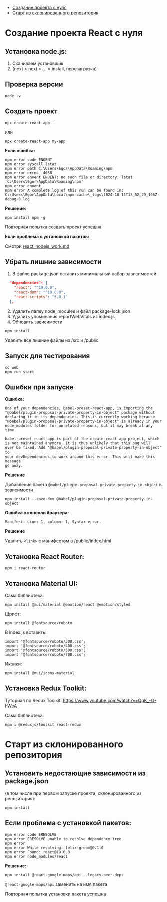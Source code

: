 - [Создание проекта с нуля](#создание-проекта-react-с-нуля)
- [Старт из склонированного репозитория](#старт-из-склонированного-репозитория)

# Создание проекта React с нуля

## Установка node.js:

1. Скачиваем установщик
2. (next > next > ... > install, перезагрузка)

## Проверка версии
```
node -v
```
## Создать проект
```
npx create-react-app .
```
или
```
npx create-react-app my-app
```
**Если ошибка:**
```
npm error code ENOENT
npm error syscall lstat
npm error path C:\Users\Egor\AppData\Roaming\npm
npm error errno -4058
npm error enoent ENOENT: no such file or directory, lstat 'C:\Users\Egor\AppData\Roaming\npm'
npm error enoent
npm error A complete log of this run can be found in: C:\Users\Egor\AppData\Local\npm-cache\_logs\2024-10-11T13_52_29_106Z-debug-0.log
```

**Решение:**
```
npm install npm -g
```
Повторная попытка создать проект успешна

**Если проблема с установкой пакетов:**

Смотри [react_nodejs_work.md](react_nodejs_work.md)

## Убрать лишние зависимости

1. В файле package.json оставить минимальный набор зависимостей

```json
  "dependencies": {
    "react": "^19.0.0",
    "react-dom": "^19.0.0",
    "react-scripts": "5.0.1"
  },
```
2. Удалить папку node_modules и файл package-lock.json
3. Удалить упоминания reportWebVitals из index.js
3. Обновить зависимости
```
npm install
```

Удалить все лишние файлы из /src и /public

## Запуск для тестирования
```
cd web
npm run start
```

## Ошибки при запуске

**Ошибка:**

```
One of your dependencies, babel-preset-react-app, is importing the
"@babel/plugin-proposal-private-property-in-object" package without
declaring it in its dependencies. This is currently working because
"@babel/plugin-proposal-private-property-in-object" is already in your
node_modules folder for unrelated reasons, but it may break at any time.

babel-preset-react-app is part of the create-react-app project, which is not maintained anymore. It is thus unlikely that this bug will
ever be fixed. Add "@babel/plugin-proposal-private-property-in-object" to
your devDependencies to work around this error. This will make this message
go away.
```

**Решение**

Добавление пакета `@babel/plugin-proposal-private-property-in-object` в зависимости

```
npm install --save-dev @babel/plugin-proposal-private-property-in-object
```

**Ошибка в консоли браузера:**

```
Manifest: Line: 1, column: 1, Syntax error.
```

**Решение**

Удалить `<link>` с манифестом в /public/index.html

## Установка React Router:

```
npm i react-router
```

## Установка Material UI:

Сама библиотека:
```
npm install @mui/material @emotion/react @emotion/styled
```
Щрифт:
```
npm install @fontsource/roboto
```
В index.js вставить:
```
import '@fontsource/roboto/300.css';
import '@fontsource/roboto/400.css';
import '@fontsource/roboto/500.css';
import '@fontsource/roboto/700.css';
```
Иконки:
```
npm install @mui/icons-material
```

## Установка Redux Toolkit:

Туториал по Redux Toolkit: https://www.youtube.com/watch?v=QgK_-G-hWeA

Сама библиотека:
```
npm i @reduxjs/toolkit react-redux
```

# Старт из склонированного репозитория

## Установить недостающие зависимости из package.json

(в том числе при первом запуске проекта, склонированного из репозитория):

```
npm install
```

## Если проблема с установкой пакетов:
```
npm error code ERESOLVE
npm error ERESOLVE unable to resolve dependency tree
npm error
npm error While resolving: felix-groom@0.1.0
npm error Found: react@19.0.0
npm error node_modules/react
```

**Решение:**
```
npm install @react-google-maps/api --legacy-peer-deps
```
`@react-google-maps/api` заменить на имя пакета

Повторная попытка установки пакета успешна